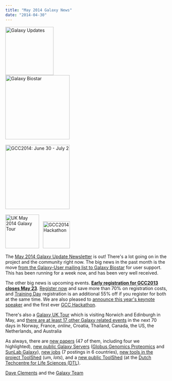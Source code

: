 ```yaml
---
title: "May 2014 Galaxy News"
date: "2014-04-30"
---
```

<div class='left'>
<a href='/galaxy-updates/2014-05/'><img src="/images/logos/GalaxyUpdate200.png" alt="Galaxy Updates" width=150 /></a></div>
<div class='right'>
<a href='/galaxy-updates/2014-05/#galaxy-biostar'><img src="/images/logos/GalaxyBiostar.png" alt="Galaxy Biostar" width="200" /></a><br /><br />
<a href='/galaxy-updates/2014-05/#early-registration-closes-may-23'><img src="/images/logos/GCC2014LogoWide200.png" alt="GCC2014: June 30 - July 2" width="200" /></a><br /><br />
<a href='/galaxy-updates/2014-05/#uk-may-2014-galaxy-tour'><img src="/images/logos/UKMay2014Tour.png" alt="UK May 2014 Galaxy Tour" width="105px" /></a> &nbsp;
<a href='/galaxy-updates/2014-05/#galaxy-hackathon-at-gcc2014'><img src="/images/logos/GCC2014HackLogoSquare.png" alt="GCC2014 Hackathon" width="84" /></a>
</div>

The [May 2014 Galaxy Update Newsletter](/galaxy-updates/2014-05/) is out!  There's a lot going on in the project and the community right now.  The big news in the past month is the move [from the Galaxy-User mailing list to Galaxy Biostar](/galaxy-updates/2014-05/#galaxy-biostar) for user support.  This has been running for a week now, and has been very well received.  

The other big news is upcoming events.  **[Early registration for GCC2013 closes May 23](/galaxy-updates/2014-05/#gcc2014-june-30---july-2-baltimore)**.  [Register now](/events/gcc2014/register/) and save more than 70% on registration costs, and [Training Day](/events/gcc2014/training-day/) registration is an additional 55% off if you register for both at the same time.  We are also pleased to [announce this year's keynote speaker](/galaxy-updates/2014-05/#keynote-speaker-steven-salzberg) and the first ever [GCC Hackathon](/galaxy-updates/2014-05/#galaxy-hackathon-at-gcc2014).  

There's also a [Galaxy UK Tour](/galaxy-updates/2014-05/#uk-may-2014-galaxy-tour) which is visiting Norwich and Edinburgh in May, and [there are at least 17 other Galaxy related events](/galaxy-updates/2014-05/#other-events) in the next 70 days in Norway, France, *online*, Croatia, Thailand, Canada, the US, the Netherlands, and Australia

As always, there are [new papers](/galaxy-updates/2014-05/#new-papers) (47 of them, including four we highlighted), [new public Galaxy Servers](/galaxy-updates/2014-05/#new-public-servers) ([Globus Genomics Proteomics](/galaxy-updates/2014-05/#globus-genomics-proteomics) and [SunLab Galaxy](/galaxy-updates/2014-05/#sunlab)), [new jobs](/galaxy-updates/2014-05/#whos-hiring) (7 postings in 6 countries), [new tools in the project ToolShed](/galaxy-updates/2014-05/#galaxy-project-toolshed-new-repositories) (um, *lots*), and a [new public ToolShed](/galaxy-updates/2014-05/#new-public-toolsheds) (at the [Dutch Techcentre for Life Sciences (DTL)](http://www.dtls.nl/dtl/).

[Dave Clements](/people/dave-clements/) and the [Galaxy Team](/galaxy-team/)
